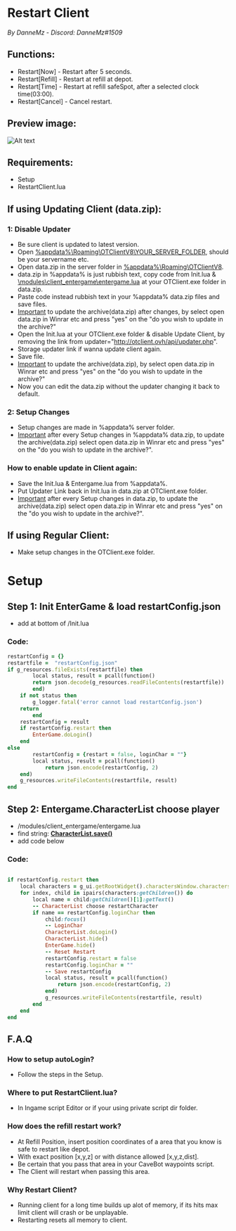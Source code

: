 # Restart Client
*By DanneMz - Discord: DanneMz#1509*

## Functions:
- Restart[Now] - Restart after 5 seconds.
- Restart[Refill] - Restart at refill at depot.
- Restart[Time] - Restart at refill safeSpot, after a selected clock time(03:00). 
- Restart[Cancel] - Cancel restart.

 ## Preview image:

  ![Alt text](https://media.discordapp.net/attachments/940724833233285200/998378480465105057/unknown.png)


## Requirements: 
- Setup 
- RestartClient.lua

## If using Updating Client (data.zip): 
### 1: Disable Updater 
- Be sure client is updated to latest version.
- Open <ins>\%appdata%\Roaming\OTClientV8\YOUR_SERVER_FOLDER</ins>, should be your servername etc.
- Open data.zip in the server folder in <ins>\%appdata%\Roaming\OTClientV8</ins>. 
- data.zip in %appdata% is just rubbish text, copy code from Init.lua & <ins>\modules\client_entergame\entergame.lua</ins> at your OTClient.exe folder in data.zip.
- Paste code instead rubbish text in your %appdata% data.zip files and save files.
- <ins>Important</ins> to update the archive(data.zip) after changes, by select open data.zip in Winrar etc and press "yes" on the "do you wish to update in the archive?"
- Open the Init.lua at your OTClient.exe folder & disable Update Client, by removing the link from updater="http://otclient.ovh/api/updater.php".
- Storage updater link if wanna update client again.
- Save file.
- <ins>Important</ins> to update the archive(data.zip), by select open data.zip in Winrar etc and press "yes" on the "do you wish to update in the archive?"
- Now you can edit the data.zip without the updater changing it back to default.

### 2: Setup Changes 
- Setup changes are made in %appdata% server folder.
- <ins>Important</ins> after every Setup changes in %appdata% data.zip, to update the archive(data.zip)
  select open data.zip in Winrar etc and press "yes" on the "do you wish to update in the archive?".
  
### How to enable update in Client again: 
- Save the Init.lua & Entergame.lua from %appdata%.
- Put Updater Link back in Init.lua in data.zip at OTClient.exe folder.
- <ins>Important</ins> after every Setup changes in data.zip, to update the archive(data.zip)
  select open data.zip in Winrar etc and press "yes" on the "do you wish to update in the archive?".

## If using Regular Client:
- Make setup changes in the OTClient.exe folder.

# Setup

## Step 1: Init EnterGame & load restartConfig.json 
- add at bottom of /Init.lua

### Code: 
```ruby -- Load restartConfig 
restartConfig = {}  
restartfile =  "restartConfig.json"
if g_resources.fileExists(restartfile) then
    	local status, result = pcall(function() 
		return json.decode(g_resources.readFileContents(restartfile)) 
    	end)
	if not status then
		g_logger.fatal('error cannot load restartConfig.json')
	return 
    	end
	restartConfig = result
	if restartConfig.restart then
		EnterGame.doLogin()	
	end
else
    	restartConfig = {restart = false, loginChar = ""}
    	local status, result = pcall(function() 
    		return json.encode(restartConfig, 2) 
	end)
	g_resources.writeFileContents(restartfile, result)
end 
```

## Step 2: Entergame.CharacterList choose player
- /modules/client_entergame/entergame.lua
- find string: **<ins>CharacterList.save()</ins>**
- add code below

### Code: 

```ruby -- CharacterList.save() -- add code below this line

if restartConfig.restart then	
	local characters = g_ui.getRootWidget().charactersWindow.characters 
	for index, child in ipairs(characters:getChildren()) do
		local name = child:getChildren()[1]:getText()
		-- CharacterList choose restartCharacter
		if name == restartConfig.loginChar then
			child:focus()
			-- LoginChar
			CharacterList.doLogin()
			CharacterList.hide()
			EnterGame.hide()	
			-- Reset Restart
			restartConfig.restart = false
			restartConfig.loginChar = ""
			-- Save restartConfig
			local status, result = pcall(function() 
				return json.encode(restartConfig, 2) 
			end)
			g_resources.writeFileContents(restartfile, result)
		end
	end
end 
```

## F.A.Q
### How to setup autoLogin?
- Follow the steps in the Setup.

### Where to put RestartClient.lua?
- In Ingame script Editor or if your using private script dir folder.

### How does the refill restart work?
- At Refill Position, insert position coordinates of a area that you know is safe to restart like depot. 
- With exact position [x,y,z] or with distance allowed [x,y,z,dist].
- Be certain that you pass that area in your CaveBot waypoints script.
- The Client will restart when passing this area.

### Why Restart Client?
- Running client for a long time builds up alot of memory, if its hits max limit client will crash or be unplayable.
- Restarting resets all memory to client.
